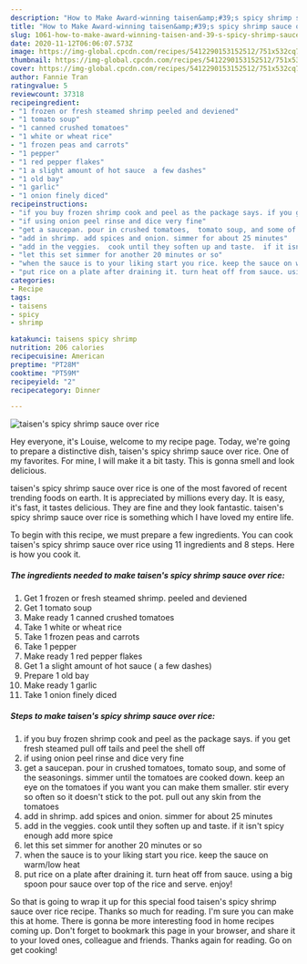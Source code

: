 ```yaml
---
description: "How to Make Award-winning taisen&amp;#39;s spicy shrimp sauce over rice"
title: "How to Make Award-winning taisen&amp;#39;s spicy shrimp sauce over rice"
slug: 1061-how-to-make-award-winning-taisen-and-39-s-spicy-shrimp-sauce-over-rice
date: 2020-11-12T06:06:07.573Z
image: https://img-global.cpcdn.com/recipes/5412290153152512/751x532cq70/taisens-spicy-shrimp-sauce-over-rice-recipe-main-photo.jpg
thumbnail: https://img-global.cpcdn.com/recipes/5412290153152512/751x532cq70/taisens-spicy-shrimp-sauce-over-rice-recipe-main-photo.jpg
cover: https://img-global.cpcdn.com/recipes/5412290153152512/751x532cq70/taisens-spicy-shrimp-sauce-over-rice-recipe-main-photo.jpg
author: Fannie Tran
ratingvalue: 5
reviewcount: 37318
recipeingredient:
- "1 frozen or fresh steamed shrimp peeled and deviened"
- "1 tomato soup"
- "1 canned crushed tomatoes"
- "1 white or wheat rice"
- "1 frozen peas and carrots"
- "1 pepper"
- "1 red pepper flakes"
- "1 a slight amount of hot sauce  a few dashes"
- "1 old bay"
- "1 garlic"
- "1 onion finely diced"
recipeinstructions:
- "if you buy frozen shrimp cook and peel as the package says. if you get fresh steamed pull off tails and peel the shell off"
- "if using onion peel rinse and dice very fine"
- "get a saucepan. pour in crushed tomatoes,  tomato soup, and some of the seasonings. simmer until the tomatoes are cooked down. keep an eye on the tomatoes if you want you can make them smaller. stir every so often so it doesn&#39;t stick to the pot. pull out any  skin from the tomatoes"
- "add in shrimp. add spices and onion. simmer for about 25 minutes"
- "add in the veggies.  cook until they soften up and taste.  if it isn&#39;t spicy enough add more spice"
- "let this set simmer for another 20 minutes or so"
- "when the sauce is to your liking start you rice. keep the sauce on warm/low heat"
- "put rice on a plate after draining it. turn heat off from sauce. using a big spoon pour sauce over top of the rice and serve. enjoy!"
categories:
- Recipe
tags:
- taisens
- spicy
- shrimp

katakunci: taisens spicy shrimp 
nutrition: 206 calories
recipecuisine: American
preptime: "PT28M"
cooktime: "PT59M"
recipeyield: "2"
recipecategory: Dinner

---
```



![taisen&#39;s spicy shrimp sauce over rice](https://img-global.cpcdn.com/recipes/5412290153152512/751x532cq70/taisens-spicy-shrimp-sauce-over-rice-recipe-main-photo.jpg)

Hey everyone, it's Louise, welcome to my recipe page. Today, we're going to prepare a distinctive dish, taisen&#39;s spicy shrimp sauce over rice. One of my favorites. For mine, I will make it a bit tasty. This is gonna smell and look delicious.

taisen&#39;s spicy shrimp sauce over rice is one of the most favored of recent trending foods on earth. It is appreciated by millions every day. It is easy, it's fast, it tastes delicious. They are fine and they look fantastic. taisen&#39;s spicy shrimp sauce over rice is something which I have loved my entire life.




To begin with this recipe, we must prepare a few ingredients. You can cook taisen&#39;s spicy shrimp sauce over rice using 11 ingredients and 8 steps. Here is how you cook it.

<!--inarticleads1-->

##### The ingredients needed to make taisen&#39;s spicy shrimp sauce over rice:

1. Get 1 frozen or fresh steamed shrimp. peeled and deviened
1. Get 1 tomato soup
1. Make ready 1 canned crushed tomatoes
1. Take 1 white or wheat rice
1. Take 1 frozen peas and carrots
1. Take 1 pepper
1. Make ready 1 red pepper flakes
1. Get 1 a slight amount of hot sauce ( a few dashes)
1. Prepare 1 old bay
1. Make ready 1 garlic
1. Take 1 onion finely diced




<!--inarticleads2-->

##### Steps to make taisen&#39;s spicy shrimp sauce over rice:

1. if you buy frozen shrimp cook and peel as the package says. if you get fresh steamed pull off tails and peel the shell off
1. if using onion peel rinse and dice very fine
1. get a saucepan. pour in crushed tomatoes,  tomato soup, and some of the seasonings. simmer until the tomatoes are cooked down. keep an eye on the tomatoes if you want you can make them smaller. stir every so often so it doesn&#39;t stick to the pot. pull out any  skin from the tomatoes
1. add in shrimp. add spices and onion. simmer for about 25 minutes
1. add in the veggies.  cook until they soften up and taste.  if it isn&#39;t spicy enough add more spice
1. let this set simmer for another 20 minutes or so
1. when the sauce is to your liking start you rice. keep the sauce on warm/low heat
1. put rice on a plate after draining it. turn heat off from sauce. using a big spoon pour sauce over top of the rice and serve. enjoy!




So that is going to wrap it up for this special food taisen&#39;s spicy shrimp sauce over rice recipe. Thanks so much for reading. I'm sure you can make this at home. There is gonna be more interesting food in home recipes coming up. Don't forget to bookmark this page in your browser, and share it to your loved ones, colleague and friends. Thanks again for reading. Go on get cooking!
